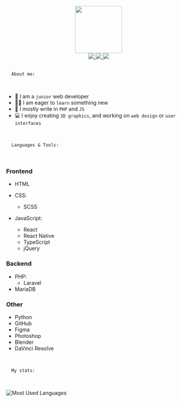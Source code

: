 <div align="center">
  <img src="https://user-images.githubusercontent.com/61974579/162792523-42de3aa4-6380-4337-98ff-744bbd3a0210.png" width="128px" />
</div>

<div align=center>
  <a href="https://www.linkedin.com/in/maciej-gawrysiak">
    <img src="https://img.shields.io/badge/LinkedIn-blue?logo=linkedin&logoColor=white&style=for-the-badge" />
  </a>
  <a href="mailto:gawrysiak.maciej@pm.me">
    <img src="https://img.shields.io/badge/EMAIL-red?logo=protonmail&logoColor=white&style=for-the-badge" />
  </a>
  <a href="https://www.masshuu12.github.io">
    <img src="https://img.shields.io/badge/WEBSITE-blue?logo=about.me&logoColor=white&style=for-the-badge" />
  </a>
</div>

<br />

<!-- <div align="center">
  <img src="https://user-images.githubusercontent.com/61974579/162798220-de003301-338b-4496-a123-127e948f9cb3.png" width="512px" />
</div> -->

```text
  About me:
```

<br />

- :school: I am a `junior` web developer
- :student: I am eager to `learn` something new
- 🔭 I mostly write in `PHP` and `JS`
- :computer: I enjoy creating `3D graphics`, and working on `web design` or `user interfaces`

<br />

```text
  Languages & Tools:
```

<br />

### Frontend

- HTML
- CSS:
  - SCSS

- JavaScript:
  - React
  - React Native
  - TypeScript
  - jQuery

### Backend

- PHP:
  - Laravel
- MariaDB

### Other

- Python
- GitHub
- Figma
- Photoshop
- Blender
- DaVinci Resolve

<br />

```text
  My stats:
```

<br />

![Most Used Languages](https://github-readme-stats.vercel.app/api/top-langs/?username=MASSHUU12&theme=radical)
